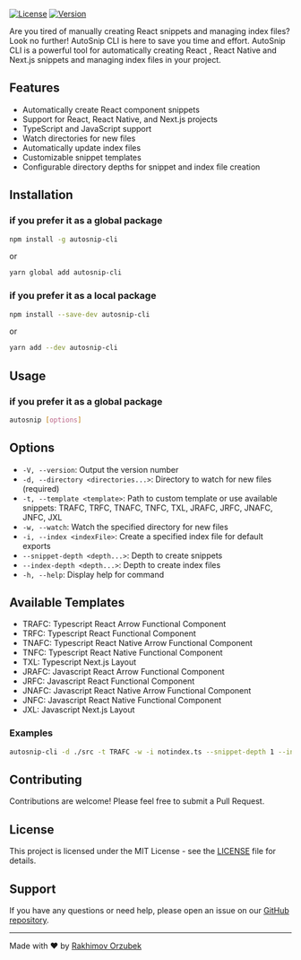 [![License](https://img.shields.io/badge/license-MIT-blue.svg)](LICENSE)
[![Version](https://img.shields.io/badge/version-0.1.0-brightgreen.svg)](https://github.com/Orzubek-Rakhimov/autosnip-cli)

Are you tired of manually creating React snippets and managing index files? Look no further! AutoSnip CLI is here to save you time and effort. AutoSnip CLI is a powerful tool for automatically creating React , React Native and Next.js snippets and managing index files in your project.

## Features

- Automatically create React component snippets
- Support for React, React Native, and Next.js projects
- TypeScript and JavaScript support
- Watch directories for new files
- Automatically update index files
- Customizable snippet templates
- Configurable directory depths for snippet and index file creation

## Installation

### if you prefer it as a global package

```bash
npm install -g autosnip-cli
```

or 

```bash
yarn global add autosnip-cli
```

### if you prefer it as a local package

```bash
npm install --save-dev autosnip-cli
```

or 

```bash
yarn add --dev autosnip-cli
```

## Usage


### if you prefer it as a global package

```bash
autosnip [options]
```

## Options

- `-V, --version`: Output the version number
- `-d, --directory <directories...>`: Directory to watch for new files (required)
- `-t, --template <template>`: Path to custom template or use available snippets: TRAFC, TRFC, TNAFC, TNFC, TXL, JRAFC, JRFC, JNAFC, JNFC, JXL
- `-w, --watch`: Watch the specified directory for new files
- `-i, --index <indexFile>`: Create a specified index file for default exports
- `--snippet-depth <depth...>`: Depth to create snippets
- `--index-depth <depth...>`: Depth to create index files
- `-h, --help`: Display help for command

## Available Templates

- TRAFC: Typescript React Arrow Functional Component
- TRFC: Typescript React Functional Component
- TNAFC: Typescript React Native Arrow Functional Component
- TNFC: Typescript React Native Functional Component
- TXL: Typescript Next.js Layout
- JRAFC: Javascript React Arrow Functional Component
- JRFC: Javascript React Functional Component
- JNAFC: Javascript React Native Arrow Functional Component
- JNFC: Javascript React Native Functional Component
- JXL: Javascript Next.js Layout


### Examples

```bash
autosnip-cli -d ./src -t TRAFC -w -i notindex.ts --snippet-depth 1 --index-depth 1
```

## Contributing

Contributions are welcome! Please feel free to submit a Pull Request.

## License

This project is licensed under the MIT License - see the [LICENSE](LICENSE) file for details.

## Support

If you have any questions or need help, please open an issue on our [GitHub repository](https://github.com/Orzubek-Rakhimov/autosnip-cli/issues).

---

Made with ❤️ by [Rakhimov Orzubek](https://github.com/Orzubek-Rakhimov)



